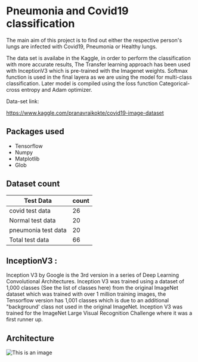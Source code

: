 
# Pneumonia and Covid19 classification

The main aim of this project is to find out either  the respective
person's lungs are infected with Covid19, Pneumonia or Healthy lungs.

The data set is availabe in the Kaggle, in order to perform the 
classification with more accurate results, The Transfer learning 
approach has been used with InceptionV3 which is pre-trained with 
the Imagenet weights. Softmax function is used in the final layera
as we are using the model for multi-class classification. Later 
model is compiled using the loss function Categorical-cross entropy
and Adam optimizer.

Data-set link: 

https://www.kaggle.com/pranavraikokte/covid19-image-dataset
## Packages used

- Tensorflow
- Numpy 
- Matplotlib
- Glob
## Dataset count

| Test Data              | count |  
| ----------------- | ----|
| covid test data  | 26  || covid train data  | 111  |
| Normal test data  | 20|| Normal train data  | 70|
| pneumonia test data  | 20|| pneumonia train data  | 70|
| Total test data   | 66|| Total train data   | 251|

## InceptionV3 :

Inception V3 by Google is the 3rd version in a series of Deep Learning Convolutional Architectures. Inception V3 was trained using a dataset of 1,000 classes (See the list of classes here) from the original ImageNet dataset which was trained with over 1 million training images, the Tensorflow version has 1,001 classes which is due to an additional "background' class not used in the original ImageNet. Inception V3 was trained for the ImageNet Large Visual Recognition Challenge where it was a first runner up.

## Architecture 
![This is an image](https://www.apriorit.com/images/articles/applying_inception_v3/figure-1.jpg)

